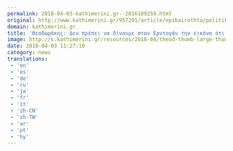 ```yaml
---
permalink: 2018-04-03-kathimerini.gr--2016189259.html
original: http://www.kathimerini.gr/957291/article/epikairothta/politikh/8eodwrakhs-den-prepei-na-dinoyme-ston-erntogan-thn-eikona-oti-mas-dixazei
domain: kathimerini.gr
title: 'Θεοδωράκης: Δεν πρέπει να δίνουμε στον Ερντογάν την εικόνα ότι μας διχάζει | Kathimerini'
image: http://s.kathimerini.gr/resources/2018-04/theod-thumb-large-thumb-large.jpg
date: 2018-04-03 11:27:10
category: news
translations: 
 - 'en'
 - 'es'
 - 'de'
 - 'ru'
 - 'ja'
 - 'fr'
 - 'it'
 - 'zh-CN'
 - 'zh-TW'
 - 'ar'
 - 'pt'
 - 'hy'
---
```


